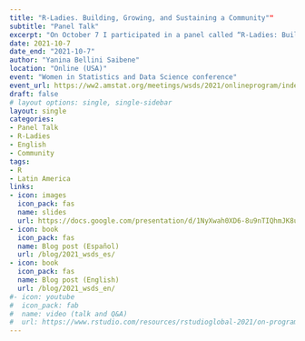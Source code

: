 ```yaml
---
title: "R-Ladies. Building, Growing, and Sustaining a Community"" 
subtitle: "Panel Talk"
excerpt: "On October 7 I participated in a panel called “R-Ladies: Building, Growing, and Sustaining a Community “ at the Women in Statistics and Data Science conference. I shared the live panel with Shel Kariuki, Mouna Belaid, Athanasia Mowinckel y Katherine Simeon. Mine Çetinkaya-Rundel led and moderate the panel. I present Conferences, regional development and the R-Ladies way"
date: 2021-10-7
date_end: "2021-10-7"
author: "Yanina Bellini Saibene"
location: "Online (USA)"
event: "Women in Statistics and Data Science conference"
event_url: https://ww2.amstat.org/meetings/wsds/2021/onlineprogram/index.cfm
draft: false
# layout options: single, single-sidebar
layout: single
categories:
- Panel Talk
- R-Ladies
- English
- Community
tags:
- R
- Latin America
links:
- icon: images
  icon_pack: fas
  name: slides 
  url: https://docs.google.com/presentation/d/1NyXwah0XD6-8u9nTIQhmJK8ukYRVT8aeyEVbaUVg_V4/edit
- icon: book
  icon_pack: fas
  name: Blog post (Español)
  url: /blog/2021_wsds_es/
- icon: book
  icon_pack: fas
  name: Blog post (English)
  url: /blog/2021_wsds_en/  
#- icon: youtube
#  icon_pack: fab
#  name: video (talk and Q&A)
#  url: https://www.rstudio.com/resources/rstudioglobal-2021/on-programming-teaching-and-building-interactive-tutorials-with-learnr/
---
```


